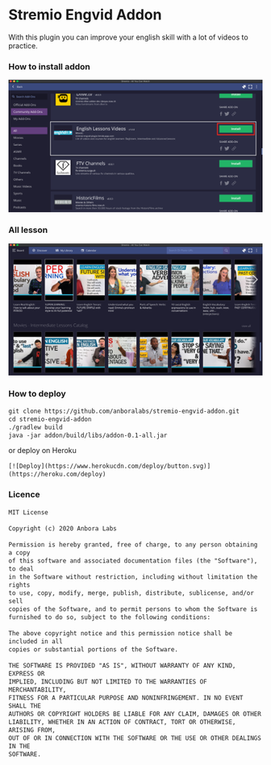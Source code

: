 # Stremio Engvid Addon
With this plugin you can improve your english skill with a lot of videos to practice.

### How to install addon

![Installing Addon](./resources/install_addon.png)

### All lesson

![Lessons](./resources/list_lessons.png)

### How to deploy

```
git clone https://github.com/anboralabs/stremio-engvid-addon.git
cd stremio-engvid-addon
./gradlew build
java -jar addon/build/libs/addon-0.1-all.jar
```
or deploy on Heroku
```
[![Deploy](https://www.herokucdn.com/deploy/button.svg)](https://heroku.com/deploy)
```

### Licence

```
MIT License

Copyright (c) 2020 Anbora Labs

Permission is hereby granted, free of charge, to any person obtaining a copy
of this software and associated documentation files (the "Software"), to deal
in the Software without restriction, including without limitation the rights
to use, copy, modify, merge, publish, distribute, sublicense, and/or sell
copies of the Software, and to permit persons to whom the Software is
furnished to do so, subject to the following conditions:

The above copyright notice and this permission notice shall be included in all
copies or substantial portions of the Software.

THE SOFTWARE IS PROVIDED "AS IS", WITHOUT WARRANTY OF ANY KIND, EXPRESS OR
IMPLIED, INCLUDING BUT NOT LIMITED TO THE WARRANTIES OF MERCHANTABILITY,
FITNESS FOR A PARTICULAR PURPOSE AND NONINFRINGEMENT. IN NO EVENT SHALL THE
AUTHORS OR COPYRIGHT HOLDERS BE LIABLE FOR ANY CLAIM, DAMAGES OR OTHER
LIABILITY, WHETHER IN AN ACTION OF CONTRACT, TORT OR OTHERWISE, ARISING FROM,
OUT OF OR IN CONNECTION WITH THE SOFTWARE OR THE USE OR OTHER DEALINGS IN THE
SOFTWARE.
```
